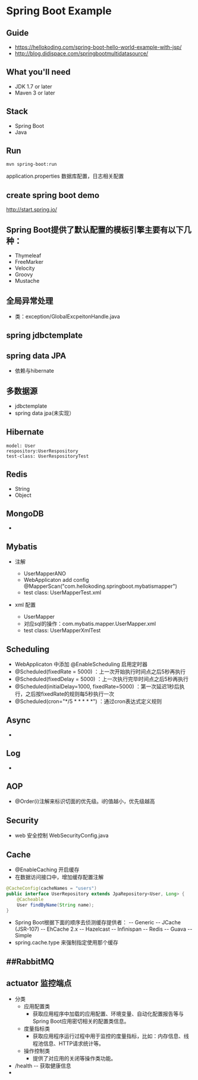 # Spring Boot Example 

## Guide
- https://hellokoding.com/spring-boot-hello-world-example-with-jsp/
- http://blog.didispace.com/springbootmultidatasource/

## What you'll need
- JDK 1.7 or later
- Maven 3 or later

## Stack
- Spring Boot
- Java

## Run
`mvn spring-boot:run`




application.properties
	数据库配置，日志相关配置
	

## create spring boot demo	
http://start.spring.io/



## Spring Boot提供了默认配置的模板引擎主要有以下几种：
- Thymeleaf
- FreeMarker
- Velocity
- Groovy
- Mustache

## 全局异常处理
- 类：exception/GlobalExcpeitonHandle.java
 
 
## spring jdbctemplate
 
 
## spring data JPA
- 依赖与hibernate

## 多数据源
- jdbctemplate
- spring data jpa(未实现）


## Hibernate
```
model: User
respository:UserRespository
test-class: UserRespositoryTest
```

## Redis
- String
- Object

## MongoDB
- 

## Mybatis

- 注解
	- UserMapperANO
	- WebApplicaton add config @MapperScan("com.hellokoding.springboot.mybatismapper")
	- test class: UserMapperTest.xml
	
- xml 配置
	- UserMapper
	- 对应sql的操作：com.mybatis.mapper.UserMapper.xml
	- test class: UserMapperXmlTest

## Scheduling
- WebApplicaton 中添加 @EnableScheduling 启用定时器
- @Scheduled(fixedRate = 5000) ：上一次开始执行时间点之后5秒再执行
- @Scheduled(fixedDelay = 5000) ：上一次执行完毕时间点之后5秒再执行
- @Scheduled(initialDelay=1000, fixedRate=5000) ：第一次延迟1秒后执行，之后按fixedRate的规则每5秒执行一次
- @Scheduled(cron="*/5 * * * * *") ：通过cron表达式定义规则

## Async
- 

## Log
- 
 
## AOP
- @Order(i)注解来标识切面的优先级。i的值越小，优先级越高

## Security
- web 安全控制  WebSecurityConfig.java


## Cache
- @EnableCaching 开启缓存
- 在数据访问接口中，增加缓存配置注解

```java
@CacheConfig(cacheNames = "users")
public interface UserRepository extends JpaRepository<User, Long> {
    @Cacheable
    User findByName(String name);
}
```
- Spring Boot根据下面的顺序去侦测缓存提供者：
	-- Generic
	-- JCache (JSR-107)
	-- EhCache 2.x
	-- Hazelcast
	-- Infinispan
	-- Redis
	-- Guava
	-- Simple
- spring.cache.type 来强制指定使用那个缓存


##RabbitMQ
- 

## actuator 监控端点
- 分类
	- 应用配置类
		- 获取应用程序中加载的应用配置、环境变量、自动化配置报告等与Spring Boot应用密切相关的配置类信息。
	- 度量指标类
		- 获取应用程序运行过程中用于监控的度量指标，比如：内存信息、线程池信息、HTTP请求统计等。
	- 操作控制类
		- 提供了对应用的关闭等操作类功能。
- /health 
	-- 获取健康信息
- 